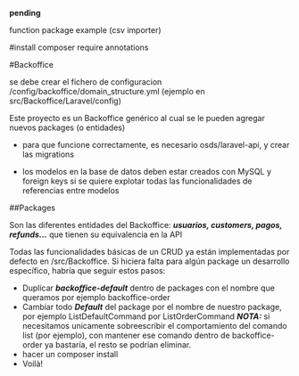**pending**

function package example (csv importer)

#install
composer require annotations

#Backoffice

se debe crear el fichero de configuracion /config/backoffice/domain_structure.yml (ejemplo en src/Backoffice/Laravel/config)

Este proyecto es un Backoffice genérico al cual se le pueden agregar nuevos packages (o entidades)

* para que funcione correctamente, es necesario osds/laravel-api, y crear las migrations

* los modelos en la base de datos deben estar creados con MySQL y foreign keys si se quiere explotar todas las funcionalidades de referencias entre modelos    

##Packages

Son las diferentes entidades del Backoffice: ***usuarios, customers, pagos, refunds...*** que tienen su equivalencia en la API

Todas las funcionalidades básicas de un CRUD ya están implementadas por defecto en /src/Backoffice. Si hiciera falta para algún package un desarrollo específico, habría que seguir estos pasos:
* Duplicar ***backoffice-default*** dentro de packages con el nombre que queramos por ejemplo backoffice-order
* Cambiar todo ***Default*** del package por el nombre de nuestro package, por ejemplo ListDefaultCommand por ListOrderCommand
  ***NOTA:*** si necesitamos unicamente sobreescribir el comportamiento del comando list (por ejemplo), con mantener ese comando dentro de backoffice-order ya bastaría, el resto se podrían eliminar.
* hacer un composer install
* Voilà!
